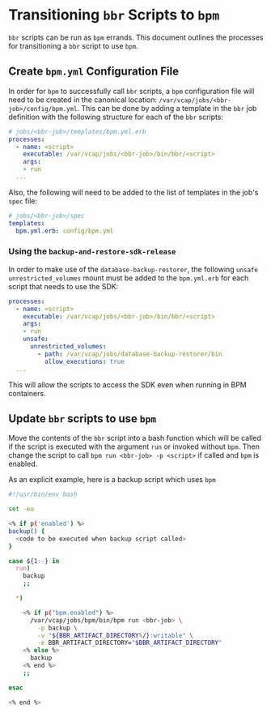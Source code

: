 # Transitioning `bbr` Scripts to `bpm`

`bbr` scripts can be run as `bpm` errands. This document outlines the processes
for transitioning a `bbr` script to use `bpm`.

## Create `bpm.yml` Configuration File

In order for `bpm` to successfully call `bbr` scripts, a `bpm` configuration
file will need to be created in the canonical location:
`/var/vcap/jobs/<bbr-job>/config/bpm.yml`. This can be done by adding a template
in the `bbr` job definition with the following structure for each of the `bbr`
scripts:

```yaml
# jobs/<bbr-job>/templates/bpm.yml.erb
processes:
  - name: <script>
    executable: /var/vcap/jobs/<bbr-job>/bin/bbr/<script>
    args:
    - run
  ...
```

Also, the following will need to be added to the list of templates in the job's
`spec` file:

```yaml
# jobs/<bbr-job>/spec
templates:
  bpm.yml.erb: config/bpm.yml
```

### Using the `backup-and-restore-sdk-release`

In order to make use of the `database-backup-restorer`, the following
`unsafe unrestricted_volumes` mount must be added to the `bpm.yml.erb` for each
script that needs to use the SDK:

```yaml
processes:
  - name: <script>
    executable: /var/vcap/jobs/<bbr-job>/bin/bbr/<script>
    args:
    - run
    unsafe:
      unrestricted_volumes:
        - path: /var/vcap/jobs/database-backup-restorer/bin
          allow_executions: true
  ...
```

This will allow the scripts to access the SDK even when running in BPM
containers.

## Update `bbr` scripts to use `bpm`

Move the contents of the `bbr` script into a bash function which will be called
if the script is executed with the argument `run` or invoked without `bpm`. Then
change the script to call `bpm run <bbr-job> -p <script>` if called and `bpm` is
enabled.

As an explicit example, here is a backup script which uses `bpm`
```bash
#!/usr/bin/env bash

set -eu

<% if p('enabled') %>
backup() {
  <code to be executed when backup script called>
}

case ${1:-} in
  run)
    backup
    ;;

  *)

    <% if p("bpm.enabled") %>
      /var/vcap/jobs/bpm/bin/bpm run <bbr-job> \
        -p backup \
        -v "${BBR_ARTIFACT_DIRECTORY%/}:writable" \
        -e BBR_ARTIFACT_DIRECTORY="$BBR_ARTIFACT_DIRECTORY"
    <% else %>
      backup
    <% end %>
    ;;

esac

<% end %>
```
